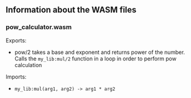 ## Information about the WASM files

### pow_calculator.wasm

Exports:

-   pow/2 takes a base and exponent and returns power of the number. Calls the `my_lib:mul/2` function in a loop in
    order to perform pow calculation

Imports:

-   `my_lib:mul(arg1, arg2) -> arg1 * arg2`